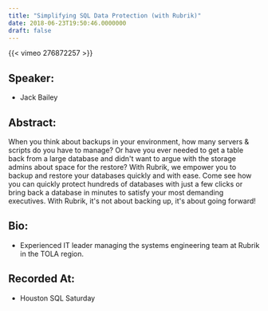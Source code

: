 ```yaml
---
title: "Simplifying SQL Data Protection (with Rubrik)"
date: 2018-06-23T19:50:46.0000000
draft: false
---
```


{{< vimeo 276872257 >}}

## Speaker:

 - Jack Bailey

## Abstract:

<p>When you think about backups in your environment, how many servers & scripts do you have to manage? Or have you ever needed to get a table back from a large database and didn't want to argue with the storage admins about space for the restore? With Rubrik, we empower you to backup and restore your databases quickly and with ease. Come see how you can quickly protect hundreds of databases with just a few clicks or bring back a database in minutes to satisfy your most demanding executives. With Rubrik, it's not about backing up, it's about going forward!
</p>

## Bio:

 - <p>Experienced IT leader managing the systems engineering team at Rubrik in the TOLA region.
</p>

## Recorded At:

 - Houston SQL Saturday

